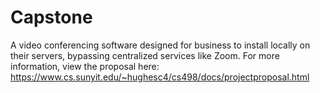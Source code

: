 # Capstone
A video conferencing software designed for business to install locally on their servers, bypassing centralized services like Zoom. For more information, view the proposal here: https://www.cs.sunyit.edu/~hughesc4/cs498/docs/projectproposal.html

